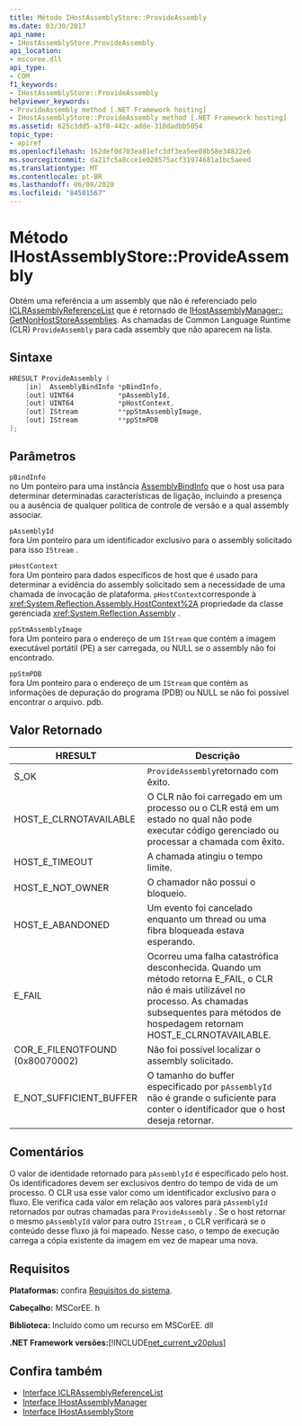 ```yaml
---
title: Método IHostAssemblyStore::ProvideAssembly
ms.date: 03/30/2017
api_name:
- IHostAssemblyStore.ProvideAssembly
api_location:
- mscoree.dll
api_type:
- COM
f1_keywords:
- IHostAssemblyStore::ProvideAssembly
helpviewer_keywords:
- ProvideAssembly method [.NET Framework hosting]
- IHostAssemblyStore::ProvideAssembly method [.NET Framework hosting]
ms.assetid: 625c3dd5-a3f0-442c-adde-310dadbb5054
topic_type:
- apiref
ms.openlocfilehash: 162def0d703ea81efc3df3ea5ee08b58e34822e6
ms.sourcegitcommit: da21fc5a8cce1e028575acf31974681a1bc5aeed
ms.translationtype: MT
ms.contentlocale: pt-BR
ms.lasthandoff: 06/08/2020
ms.locfileid: "84501567"
---
```

# <a name="ihostassemblystoreprovideassembly-method"></a>Método IHostAssemblyStore::ProvideAssembly
Obtém uma referência a um assembly que não é referenciado pelo [ICLRAssemblyReferenceList](iclrassemblyreferencelist-interface.md) que é retornado de [IHostAssemblyManager:: GetNonHostStoreAssemblies](ihostassemblymanager-getnonhoststoreassemblies-method.md). As chamadas de Common Language Runtime (CLR) `ProvideAssembly` para cada assembly que não aparecem na lista.  
  
## <a name="syntax"></a>Sintaxe  
  
```cpp  
HRESULT ProvideAssembly (  
    [in]  AssemblyBindInfo *pBindInfo,  
    [out] UINT64           *pAssemblyId,  
    [out] UINT64           *pHostContext,  
    [out] IStream          **ppStmAssemblyImage,  
    [out] IStream          **ppStmPDB  
);  
```  
  
## <a name="parameters"></a>Parâmetros  
 `pBindInfo`  
 no Um ponteiro para uma instância [AssemblyBindInfo](assemblybindinfo-structure.md) que o host usa para determinar determinadas características de ligação, incluindo a presença ou a ausência de qualquer política de controle de versão e a qual assembly associar.  
  
 `pAssemblyId`  
 fora Um ponteiro para um identificador exclusivo para o assembly solicitado para isso `IStream` .  
  
 `pHostContext`  
 fora Um ponteiro para dados específicos de host que é usado para determinar a evidência do assembly solicitado sem a necessidade de uma chamada de invocação de plataforma. `pHostContext`corresponde à <xref:System.Reflection.Assembly.HostContext%2A> propriedade da classe gerenciada <xref:System.Reflection.Assembly> .  
  
 `ppStmAssemblyImage`  
 fora Um ponteiro para o endereço de um `IStream` que contém a imagem executável portátil (PE) a ser carregada, ou NULL se o assembly não foi encontrado.  
  
 `ppStmPDB`  
 fora Um ponteiro para o endereço de um `IStream` que contém as informações de depuração do programa (PDB) ou NULL se não foi possível encontrar o arquivo. pdb.  
  
## <a name="return-value"></a>Valor Retornado  
  
|HRESULT|Descrição|  
|-------------|-----------------|  
|S_OK|`ProvideAssembly`retornado com êxito.|  
|HOST_E_CLRNOTAVAILABLE|O CLR não foi carregado em um processo ou o CLR está em um estado no qual não pode executar código gerenciado ou processar a chamada com êxito.|  
|HOST_E_TIMEOUT|A chamada atingiu o tempo limite.|  
|HOST_E_NOT_OWNER|O chamador não possui o bloqueio.|  
|HOST_E_ABANDONED|Um evento foi cancelado enquanto um thread ou uma fibra bloqueada estava esperando.|  
|E_FAIL|Ocorreu uma falha catastrófica desconhecida. Quando um método retorna E_FAIL, o CLR não é mais utilizável no processo. As chamadas subsequentes para métodos de hospedagem retornam HOST_E_CLRNOTAVAILABLE.|  
|COR_E_FILENOTFOUND (0x80070002)|Não foi possível localizar o assembly solicitado.|  
|E_NOT_SUFFICIENT_BUFFER|O tamanho do buffer especificado por `pAssemblyId` não é grande o suficiente para conter o identificador que o host deseja retornar.|  
  
## <a name="remarks"></a>Comentários  
 O valor de identidade retornado para `pAssemblyId` é especificado pelo host. Os identificadores devem ser exclusivos dentro do tempo de vida de um processo. O CLR usa esse valor como um identificador exclusivo para o fluxo. Ele verifica cada valor em relação aos valores para `pAssemblyId` retornados por outras chamadas para `ProvideAssembly` . Se o host retornar o mesmo `pAssemblyId` valor para outro `IStream` , o CLR verificará se o conteúdo desse fluxo já foi mapeado. Nesse caso, o tempo de execução carrega a cópia existente da imagem em vez de mapear uma nova.  
  
## <a name="requirements"></a>Requisitos  
 **Plataformas:** confira [Requisitos do sistema](../../get-started/system-requirements.md).  
  
 **Cabeçalho:** MSCorEE. h  
  
 **Biblioteca:** Incluído como um recurso em MSCorEE. dll  
  
 **.NET Framework versões:**[!INCLUDE[net_current_v20plus](../../../../includes/net-current-v20plus-md.md)]  
  
## <a name="see-also"></a>Confira também

- [Interface ICLRAssemblyReferenceList](iclrassemblyreferencelist-interface.md)
- [Interface IHostAssemblyManager](ihostassemblymanager-interface.md)
- [Interface IHostAssemblyStore](ihostassemblystore-interface.md)
